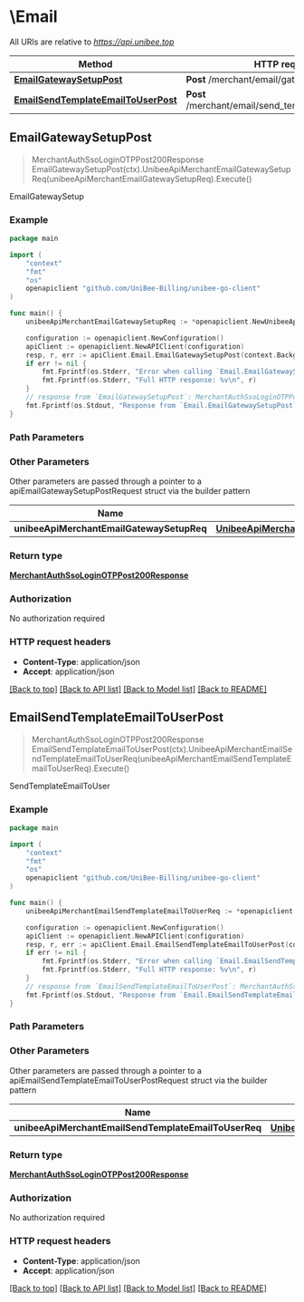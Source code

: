 # \Email

All URIs are relative to *https://api.unibee.top*

Method | HTTP request | Description
------------- | ------------- | -------------
[**EmailGatewaySetupPost**](Email.md#EmailGatewaySetupPost) | **Post** /merchant/email/gateway_setup | EmailGatewaySetup
[**EmailSendTemplateEmailToUserPost**](Email.md#EmailSendTemplateEmailToUserPost) | **Post** /merchant/email/send_template_email_to_user | SendTemplateEmailToUser



## EmailGatewaySetupPost

> MerchantAuthSsoLoginOTPPost200Response EmailGatewaySetupPost(ctx).UnibeeApiMerchantEmailGatewaySetupReq(unibeeApiMerchantEmailGatewaySetupReq).Execute()

EmailGatewaySetup

### Example

```go
package main

import (
	"context"
	"fmt"
	"os"
	openapiclient "github.com/UniBee-Billing/unibee-go-client"
)

func main() {
	unibeeApiMerchantEmailGatewaySetupReq := *openapiclient.NewUnibeeApiMerchantEmailGatewaySetupReq("Data_example", "GatewayName_example") // UnibeeApiMerchantEmailGatewaySetupReq | 

	configuration := openapiclient.NewConfiguration()
	apiClient := openapiclient.NewAPIClient(configuration)
	resp, r, err := apiClient.Email.EmailGatewaySetupPost(context.Background()).UnibeeApiMerchantEmailGatewaySetupReq(unibeeApiMerchantEmailGatewaySetupReq).Execute()
	if err != nil {
		fmt.Fprintf(os.Stderr, "Error when calling `Email.EmailGatewaySetupPost``: %v\n", err)
		fmt.Fprintf(os.Stderr, "Full HTTP response: %v\n", r)
	}
	// response from `EmailGatewaySetupPost`: MerchantAuthSsoLoginOTPPost200Response
	fmt.Fprintf(os.Stdout, "Response from `Email.EmailGatewaySetupPost`: %v\n", resp)
}
```

### Path Parameters



### Other Parameters

Other parameters are passed through a pointer to a apiEmailGatewaySetupPostRequest struct via the builder pattern


Name | Type | Description  | Notes
------------- | ------------- | ------------- | -------------
 **unibeeApiMerchantEmailGatewaySetupReq** | [**UnibeeApiMerchantEmailGatewaySetupReq**](UnibeeApiMerchantEmailGatewaySetupReq.md) |  | 

### Return type

[**MerchantAuthSsoLoginOTPPost200Response**](MerchantAuthSsoLoginOTPPost200Response.md)

### Authorization

No authorization required

### HTTP request headers

- **Content-Type**: application/json
- **Accept**: application/json

[[Back to top]](#) [[Back to API list]](../README.md#documentation-for-api-endpoints)
[[Back to Model list]](../README.md#documentation-for-models)
[[Back to README]](../README.md)


## EmailSendTemplateEmailToUserPost

> MerchantAuthSsoLoginOTPPost200Response EmailSendTemplateEmailToUserPost(ctx).UnibeeApiMerchantEmailSendTemplateEmailToUserReq(unibeeApiMerchantEmailSendTemplateEmailToUserReq).Execute()

SendTemplateEmailToUser

### Example

```go
package main

import (
	"context"
	"fmt"
	"os"
	openapiclient "github.com/UniBee-Billing/unibee-go-client"
)

func main() {
	unibeeApiMerchantEmailSendTemplateEmailToUserReq := *openapiclient.NewUnibeeApiMerchantEmailSendTemplateEmailToUserReq("TemplateName_example", int64(123)) // UnibeeApiMerchantEmailSendTemplateEmailToUserReq | 

	configuration := openapiclient.NewConfiguration()
	apiClient := openapiclient.NewAPIClient(configuration)
	resp, r, err := apiClient.Email.EmailSendTemplateEmailToUserPost(context.Background()).UnibeeApiMerchantEmailSendTemplateEmailToUserReq(unibeeApiMerchantEmailSendTemplateEmailToUserReq).Execute()
	if err != nil {
		fmt.Fprintf(os.Stderr, "Error when calling `Email.EmailSendTemplateEmailToUserPost``: %v\n", err)
		fmt.Fprintf(os.Stderr, "Full HTTP response: %v\n", r)
	}
	// response from `EmailSendTemplateEmailToUserPost`: MerchantAuthSsoLoginOTPPost200Response
	fmt.Fprintf(os.Stdout, "Response from `Email.EmailSendTemplateEmailToUserPost`: %v\n", resp)
}
```

### Path Parameters



### Other Parameters

Other parameters are passed through a pointer to a apiEmailSendTemplateEmailToUserPostRequest struct via the builder pattern


Name | Type | Description  | Notes
------------- | ------------- | ------------- | -------------
 **unibeeApiMerchantEmailSendTemplateEmailToUserReq** | [**UnibeeApiMerchantEmailSendTemplateEmailToUserReq**](UnibeeApiMerchantEmailSendTemplateEmailToUserReq.md) |  | 

### Return type

[**MerchantAuthSsoLoginOTPPost200Response**](MerchantAuthSsoLoginOTPPost200Response.md)

### Authorization

No authorization required

### HTTP request headers

- **Content-Type**: application/json
- **Accept**: application/json

[[Back to top]](#) [[Back to API list]](../README.md#documentation-for-api-endpoints)
[[Back to Model list]](../README.md#documentation-for-models)
[[Back to README]](../README.md)

